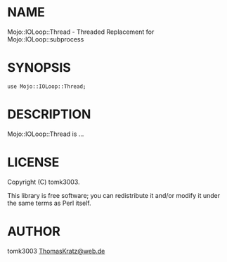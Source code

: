 # NAME

Mojo::IOLoop::Thread - Threaded Replacement for Mojo::IOLoop::subprocess

# SYNOPSIS

    use Mojo::IOLoop::Thread;

# DESCRIPTION

Mojo::IOLoop::Thread is ...

# LICENSE

Copyright (C) tomk3003.

This library is free software; you can redistribute it and/or modify
it under the same terms as Perl itself.

# AUTHOR

tomk3003 <ThomasKratz@web.de>

